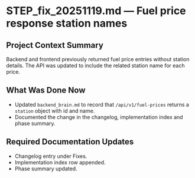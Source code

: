 # STEP_fix_20251119.md — Fuel price response station names

## Project Context Summary
Backend and frontend previously returned fuel price entries without station details. The API was updated to include the related station name for each price.

## What Was Done Now
- Updated `backend_brain.md` to record that `/api/v1/fuel-prices` returns a `station` object with id and name.
- Documented the change in the changelog, implementation index and phase summary.

## Required Documentation Updates
- Changelog entry under Fixes.
- Implementation index row appended.
- Phase summary updated.
